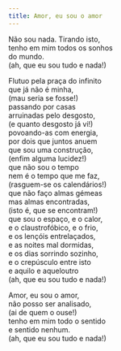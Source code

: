 ```yaml
---
title: Amor, eu sou o amor
---
```


Não sou nada. Tirando isto,  
tenho em mim todos os sonhos  
do mundo.  
(ah, que eu sou tudo e nada!)  

Flutuo pela praça do infinito  
que já não é minha,  
(mau seria se fosse!)  
passando por casas  
arruinadas pelo desgosto,  
(e quanto desgosto já vi!)  
povoando-as com energia,  
por dois que juntos anuem  
que sou uma construção,    
(enfim alguma lucidez!)  
que não sou o tempo  
nem é o tempo que me faz,  
(rasguem-se os calendários!)  
que não faço almas gémeas  
mas almas encontradas,  
(isto é, que se encontram!)  
que sou o espaço, e o calor,  
e o claustrofóbico, e o frio,  
e os lençóis entrelaçados,  
e as noites mal dormidas,  
e os dias sorrindo sozinho,  
e o crepúsculo entre isto  
e aquilo e aqueloutro  
(ah, que eu sou tudo e nada!)  

Amor, eu sou o amor,  
não posso ser analisado,  
(ai de quem o ouse!)  
tenho em mim todo o sentido  
e sentido nenhum.  
(ah, que eu sou tudo e nada!)  
